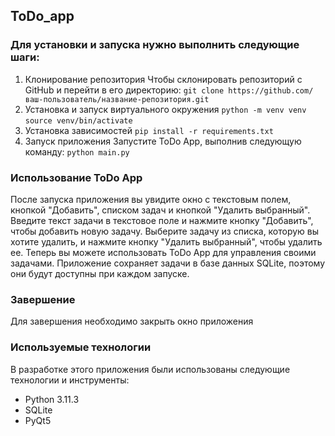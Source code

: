 ## ToDo_app

### Для установки и запуска нужно выполнить следующие шаги:
1. Клонирование репозитория
Чтобы склонировать репозиторий с GitHub и перейти в его директорию:
```git clone https://github.com/ваш-пользователь/название-репозитория.git```
2. Установка и запуск виртуального окружения
```python -m venv venv```
```source venv/bin/activate```
3. Установка зависимостей
```pip install -r requirements.txt```
4. Запуск приложения
Запустите ToDo App, выполнив следующую команду:
```python main.py```

### Использование ToDo App
После запуска приложения вы увидите окно с текстовым полем, кнопкой "Добавить", списком задач и кнопкой "Удалить выбранный".
Введите текст задачи в текстовое поле и нажмите кнопку "Добавить", чтобы добавить новую задачу.
Выберите задачу из списка, которую вы хотите удалить, и нажмите кнопку "Удалить выбранный", чтобы удалить ее.
Теперь вы можете использовать ToDo App для управления своими задачами. Приложение сохраняет задачи в базе данных SQLite, поэтому они будут доступны при каждом запуске.

### Завершение
Для завершения необходимо закрыть окно приложения

### Используемые технологии
В разработке этого приложения были использованы следующие технологии и инструменты:
- Python 3.11.3
- SQLite
- PyQt5
